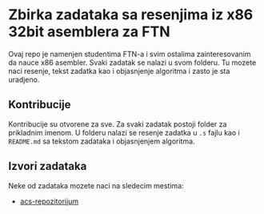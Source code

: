 # Zbirka zadataka sa resenjima iz x86 32bit asemblera za FTN

Ovaj repo je namenjen studentima FTN-a i svim ostalima zainteresovanim da nauce x86 asembler.
Svaki zadatak se nalazi u svom folderu. Tu mozete naci resenje, tekst zadatka kao i objasnjenje algoritma i zasto je sta uradjeno.

## Kontribucije

Kontribucije su otvorene za sve. Za svaki zadatak postoji folder za prikladnim imenom. U folderu nalazi se resenje zadatka u `.s` fajlu kao i `README.md` sa tekstom zadataka i objasnjenjem algoritma.

## Izvori zadataka

Neke od zadataka mozete naci na sledecim mestima:

- [acs-repozitorijum](http://www.acs.uns.ac.rs/sr/node/237/4598463)
